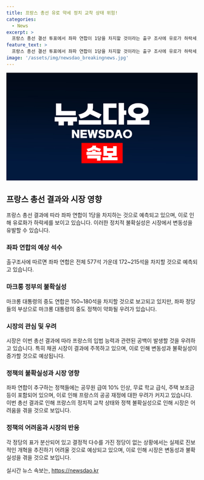 ```yaml
---
title: 프랑스 총선 유로 약세 정치 교착 상태 위험!
categories:
  - News
excerpt: >
  프랑스 총선 결선 투표에서 좌파 연합이 1당을 차지할 것이라는 출구 조사에 유로가 하락세, 프랑스 정치 상황에 새로운 불확실성이 더해져 정규거래 시작 시 변동성이 예상되고 있습니다. 1차 투표에서 극우 국민연합(RN)이 1위를 차지했지만 결선에서 3위로 밀릴 것으로 예상되고, 마크롱 대통령의 중도 연합은 150~180 석, RN은 115~ 155 석을 차지할 전망. 이에 입법 능력과 관련해 공백이 생길 우려가 있으며, 좌파의 경제 프로그램에 대한 우려도 나오고 있습니다.
feature_text: >
  프랑스 총선 결선 투표에서 좌파 연합이 1당을 차지할 것이라는 출구 조사에 유로가 하락세, 프랑스 정치 상황에 새로운 불확실성이 더해져 정규거래 시작 시 변동성이 예상되고 있습니다. 1차 투표에서 극우 국민연합(RN)이 1위를 차지했지만 결선에서 3위로 밀릴 것으로 예상되고, 마크롱 대통령의 중도 연합은 150~180 석, RN은 115~ 155 석을 차지할 전망. 이에 입법 능력과 관련해 공백이 생길 우려가 있으며, 좌파의 경제 프로그램에 대한 우려도 나오고 있습니다.
image: '/assets/img/newsdao_breakingnews.jpg'
---
```


<p><img src="/assets/img/newsdao_breakingnews.jpg" alt="ranknews 속보" /></p>

<h2 data-ke-size="size26">프랑스 총선 결과와 시장 영향</h2>

<p data-ke-size="size16">프랑스 총선 결과에 따라 좌파 연합이 1당을 차지하는 것으로 예측되고 있으며, 이로 인해 유로화가 하락세를 보이고 있습니다. 이러한 정치적 불확실성은 시장에서 변동성을 유발할 수 있습니다.</p>

<h3>좌파 연합의 예상 석수</h3>

<p data-ke-size="size16">출구조사에 따르면 좌파 연합은 전체 577석 가운데 172~215석을 차지할 것으로 예측되고 있습니다.</p>

<h3>마크롱 정부의 불확실성</h3>

<p data-ke-size="size16">마크롱 대통령의 중도 연합은 150~180석을 차지할 것으로 보고되고 있지만, 좌파 정당들의 부상으로 마크롱 대통령의 중도 정책이 약화될 우려가 있습니다.</p>

<h3>시장의 관심 및 우려</h3>

<p data-ke-size="size16">시장은 이번 총선 결과에 따라 프랑스의 입법 능력과 관련된 공백이 발생할 것을 우려하고 있습니다. 특히 채권 시장이 결과에 주목하고 있으며, 이로 인해 변동성과 불확실성이 증가할 것으로 예상됩니다.</p>

<h3>정책의 불확실성과 시장 영향</h3>

<p data-ke-size="size16">좌파 연합이 추구하는 정책들에는 공무원 급여 10% 인상, 무료 학교 급식, 주택 보조금 등이 포함되어 있으며, 이로 인해 프랑스의 공공 재정에 대한 우려가 커지고 있습니다. 이번 총선 결과로 인해 프랑스의 정치적 교착 상태와 정책 불확실성으로 인해 시장은 어려움을 겪을 것으로 보입니다.</p>

<h3>정책의 어려움과 시장의 반응</h3>

<p data-ke-size="size16">각 정당의 표가 분산되어 있고 결정적 다수를 가진 정당이 없는 상황에서는 실제로 진보적인 개혁을 추진하기 어려울 것으로 예상되고 있으며, 이로 인해 시장은 변동성과 불확실성을 겪을 것으로 보입니다.</p>
실시간 뉴스 속보는, <a href="https://newsdao.kr" rel="dofollow">https://newsdao.kr</a>


